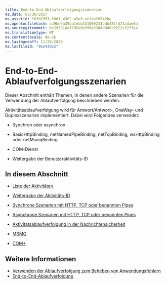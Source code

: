 ```yaml
---
title: End-to-End-Ablaufverfolgungsszenarien
ms.date: 03/30/2017
ms.assetid: f83b7d53-6061-4362-a9a3-ee1daf6542be
ms.openlocfilehash: cd9be9a39ba1ebb331060231bdb481fd21a3ae6d
ms.sourcegitcommit: bc293b14af795e0e999e3304dd40c0222cf2ffe4
ms.translationtype: MT
ms.contentlocale: de-DE
ms.lasthandoff: 11/26/2020
ms.locfileid: "96243962"
---
```

# <a name="end-to-end-tracing-scenarios"></a>End-to-End-Ablaufverfolgungsszenarien

Dieser Abschnitt enthält Themen, in denen andere Szenarien für die Verwendung der Ablaufverfolgung beschrieben werden.  
  
 Aktivitätsablaufverfolgung wird für Antwort/Antwort-, OneWay- und Duplexszenarien implementiert. Dabei wird Folgendes verwendet:  
  
- Synchron oder asynchron  
  
- BasicHttpBinding, netNamedPipeBinding, netTcpBinding, wsHttpBinding oder netMsmqBinding  
  
- COM-Dienst  
  
- Weitergabe der Benutzeraktivitäts-ID  
  
## <a name="in-this-section"></a>In diesem Abschnitt  
  
- [Liste der Aktivitäten](activity-list.md)  
  
- [Weitergabe der Aktivitäts-ID](activity-id-propagation.md)  
  
- [Synchrone Szenarien mit HTTP, TCP oder benannten Pipes](synchronous-scenarios-using-http-tcp-or-named-pipe.md)  
  
- [Asynchrone Szenarien mit HTTP, TCP oder benannten Pipes](asynchronous-scenarios-using-http-tcp-or-named-pipe.md)  
  
- [Aktivitätsablaufverfolgung in der Nachrichtensicherheit](activity-tracing-in-message-security.md)  
  
- [MSMQ](msmq.md)  
  
- [COM+](com.md)  
  
## <a name="see-also"></a>Weitere Informationen

- [Verwenden der Ablaufverfolgung zum Beheben von Anwendungsfehlern](using-tracing-to-troubleshoot-your-application.md)
- [End-to-End-Ablaufverfolgung](end-to-end-tracing.md)
